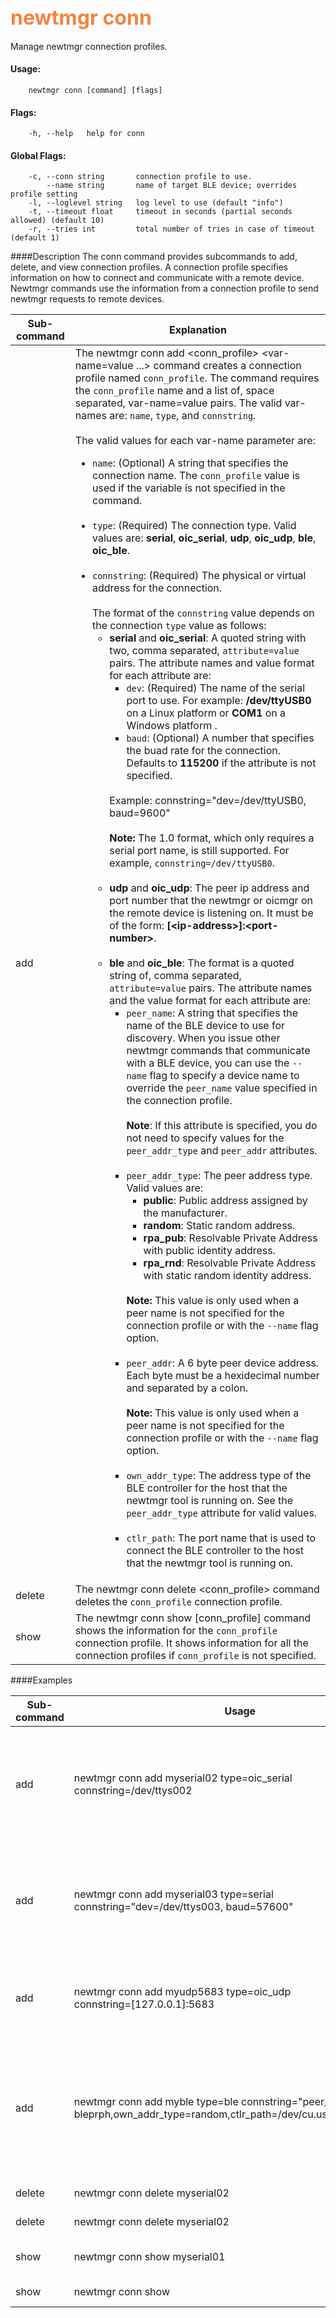 ## <font color="#F2853F" style="font-size:24pt">newtmgr conn </font>
Manage newtmgr connection profiles.

#### Usage:

```no-highlight
    newtmgr conn [command] [flags] 
```

#### Flags:
```no-highlight
    -h, --help   help for conn
```
#### Global Flags:

```no-highlight
    -c, --conn string       connection profile to use.
        --name string       name of target BLE device; overrides profile setting
    -l, --loglevel string   log level to use (default "info")
    -t, --timeout float     timeout in seconds (partial seconds allowed) (default 10)
    -r, --tries int         total number of tries in case of timeout (default 1)
```

####Description
The conn command provides subcommands to add, delete, and view connection profiles. A connection profile specifies information on how to connect and communicate with a remote device.  Newtmgr commands use the information from a connection profile to send newtmgr requests to remote devices.

Sub-command  | Explanation
-------------| ------------------------
add       | The newtmgr conn add &lt;conn_profile&gt; &lt;var-name=value ...&gt; command creates a connection profile named `conn_profile`.  The command requires the `conn_profile` name and a list of, space separated, var-name=value pairs. The valid var-names are: `name`, `type`, and `connstring`. <br><br>The valid values for each var-name parameter are: <ul><li>`name`: (Optional) A string that specifies the connection name. The `conn_profile` value is used if the variable is not specified in the command. </li><br><li>`type`: (Required) The connection type. Valid values are: **serial**, **oic_serial**, **udp**, **oic_udp**, **ble**, **oic_ble**.</li><br><li>`connstring`: (Required) The physical or virtual address for the connection. <br><br> The format of the `connstring` value depends on the connection `type` value as follows:<ul><li>**serial** and **oic_serial**: A quoted string with two, comma separated,  `attribute=value` pairs. The attribute names and value format for each attribute are: <ul><li>`dev`: (Required) The name of the serial port to use. For example: **/dev/ttyUSB0** on a Linux platform  or **COM1** on a Windows platform .</li><li>`baud`: (Optional) A number that specifies the buad rate for the connection. Defaults to **115200** if the attribute is not specified.</li> </li></ul><br>Example: connstring="dev=/dev/ttyUSB0, baud=9600"<br><br> **Note:** The 1.0 format, which only requires a serial port name, is still supported.  For example, `connstring=/dev/ttyUSB0`.</li><br><li>**udp** and  **oic_udp**: The peer ip address and port number that the newtmgr or oicmgr on the remote device is listening on. It must be of the form: **[&lt;ip-address&gt;]:&lt;port-number&gt;**. </li><br><li>**ble** and **oic_ble**: The format is a quoted string of, comma separated,  `attribute=value` pairs. The attribute names and the value format for each attribute are: <ul><li>`peer_name`: A string that specifies the name of the BLE device to use for discovery. When you issue other newtmgr commands that communicate with a BLE device, you can use the `--name` flag to specify a device name to override the `peer_name` value specified in the connection profile.<br><br>**Note**: If this attribute is specified, you do not need to specify values for the `peer_addr_type` and `peer_addr` attributes.</li> <br><li>`peer_addr_type`: The peer address type. Valid values are:<ul><li>**public**: Public address assigned by the manufacturer.</li><li> **random**: Static random address.</li><li>**rpa_pub**: Resolvable Private Address with public identity address.</li><li>**rpa_rnd**: Resolvable Private Address with static random identity address.</li></ul><br>**Note:** This value is only used when a peer name is not specified for the connection profile or with the  `--name` flag option.  </li><br><li>`peer_addr`: A 6 byte peer device address. Each byte must be a hexidecimal number and separated by a colon. <br><br>**Note:** This value is only used when a peer name is not specified for the connection profile or with the `--name` flag option. </li><br><li>`own_addr_type`: The address type of the BLE controller for the host that the newtmgr tool is running on.  See the `peer_addr_type` attribute for valid values. </li><br><li>`ctlr_path`: The port name that is used to connect the BLE controller to the host that the newtmgr tool is running on.</ul></li></ul></li></ul> 
delete    | The newtmgr conn delete &lt;conn_profile&gt; command deletes the `conn_profile` connection profile.
show      | The newtmgr conn show [conn_profile] command shows the information for the `conn_profile` connection profile. It shows information for all the connection profiles if `conn_profile` is not specified.
    

####Examples

Sub-command  | Usage                  | Explanation
-------------| -----------------------|-----------------
add       | newtmgr conn add myserial02 type=oic_serial connstring=/dev/ttys002 | Creates a connection profile, named `myserial02`, to communicate over a serial connection at 115200 baud rate with the oicmgr on a device that is connected to the host on port /dev/ttys002. 
add       | newtmgr conn add myserial03 type=serial connstring="dev=/dev/ttys003, baud=57600" | Creates a connection profile, named `myserial03`, to communicate over a serial connection at 57600 baud rate with the newtmgr on a device that is connected to the host on port /dev/ttys003. 
add       | newtmgr conn add myudp5683 type=oic_udp<br>connstring=[127.0.0.1]:5683 | Creates a connection profile, named `myudp5683`,  to communicate over UDP with the oicmgr on a device listening on localhost and port 5683.
add       | newtmgr conn add myble type=ble connstring="peer_name=nimble-bleprph,own_addr_type=random,ctlr_path=/dev/cu.usbmodem14221" | Creates a connection profile, named `myble`,  to communicate over BLE with the newtmgr on a device named `nimble-bleprph`. The BLE controller is connected to the host on USB port /dev/cu.usbmodem14211 and uses static random address.
delete    | newtmgr conn delete myserial02  | Deletes the connection profile named `myserial02`
delete    | newtmgr conn delete myserial02  | Deletes the connection profile named `myserial02`
show      | newtmgr conn show myserial01 | Displays the information for the `myserial01` connection profile.
show      | newtmgr conn show  | Displays the information for all connection profiles.
